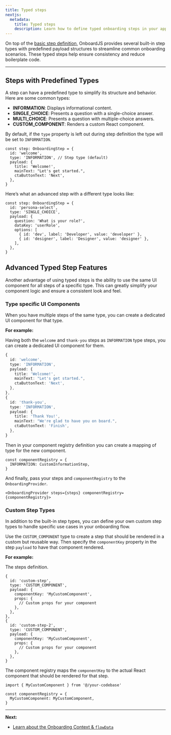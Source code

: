 ```yaml
---
title: Typed steps
nextjs:
  metadata:
    title: Typed steps
    description: Learn how to define typed onboarding steps in your application.
---
```


On top of the [basic step definition](/steps/defining-steps), OnboardJS provides several built-in step types with predefined payload structures to streamline common onboarding scenarios. These typed steps help ensure consistency and reduce boilerplate code.

---

## Steps with Predefined Types

A step can have a predefined type to simplify its structure and behavior. Here are some common types:

- **INFORMATION**: Displays informational content.
- **SINGLE_CHOICE**: Presents a question with a single-choice answer.
- **MULTI_CHOICE**: Presents a question with multiple-choice answers.
- **CUSTOM_COMPONENT**: Renders a custom React component.

By default, if the `type` property is left out during step definition the type will be set to `INFORMATION`.

```tsx
const step: OnboardingStep = {
  id: 'welcome',
  type: 'INFORMATION', // Step type (default)
  payload: {
    title: 'Welcome!',
    mainText: "Let's get started.",
    ctaButtonText: 'Next',
  },
}
```

Here’s what an advanced step with a different type looks like:

```tsx
const step: OnboardingStep = {
  id: 'persona-select',
  type: 'SINGLE_CHOICE',
  payload: {
    question: 'What is your role?',
    dataKey: 'userRole',
    options: [
      { id: 'dev', label: 'Developer', value: 'developer' },
      { id: 'designer', label: 'Designer', value: 'designer' },
    ],
  },
}
```

## Advanced Typed Step Features

Another advantage of using typed steps is the ability to use the same UI component for all steps of a specific type. This can greatly simplify your component logic and ensure a consistent look and feel.

### Type specific UI Components

When you have multiple steps of the same type, you can create a dedicated UI component for that type.

**For example:**

Having both the `welcome` and `thank-you` steps as `INFORMATION` type steps, you can create a dedicated UI component for them.

```typescript
{
  id: 'welcome',
  type: 'INFORMATION',
  payload: {
    title: 'Welcome!',
    mainText: "Let's get started.",
    ctaButtonText: 'Next',
  },
},
{
  id: 'thank-you',
  type: 'INFORMATION',
  payload: {
    title: 'Thank You!',
    mainText: "We're glad to have you on board.",
    ctaButtonText: 'Finish',
  },
}
```

Then in your component registry definition you can create a mapping of type for the new component.

```tsx
const componentRegistry = {
  INFORMATION: CustomInformationStep,
}
```

And finally, pass your steps and `componentRegistry` to the `OnboardingProvider`.

```tsx
<OnboardingProvider steps={steps} componentRegistry={componentRegistry}>
```

### Custom Step Types

In addition to the built-in step types, you can define your own custom step types to handle specific use cases in your onboarding flow.

Use the `CUSTOM_COMPONENT` type to create a step that should be rendered in a custom but reusable way. Then specify the `componentKey` property in the step `payload` to have that component rendered.

**For example:**

The steps definition.

```tsx
{
  id: 'custom-step',
  type: 'CUSTOM_COMPONENT',
  payload: {
    componentKey: 'MyCustomComponent',
    props: {
      // Custom props for your component
    },
  },
},
{
  id: 'custom-step-2',
  type: 'CUSTOM_COMPONENT',
  payload: {
    componentKey: 'MyCustomComponent',
    props: {
      // Custom props for your component
    },
  },
}
```

The component registry maps the `componentKey` to the actual React component that should be rendered for that step.

```tsx
import { MyCustomComponent } from '@/your-codebase'

const componentRegistry = {
  MyCustomComponent: MyCustomComponent,
}
```

---

**Next:**
- [Learn about the Onboarding Context & `flowData`](/onboarding-context)
